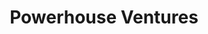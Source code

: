 ---
layout: firm_page
title: "Powerhouse Ventures"
id: "powerhouseventures.com"
permalink: "/powerhouseventurespowerhouseventures.com/"
website: "https://powerhouseventures.com"
offices: "Singapore (Singapore)"
investment_stages: "Seed, Series A"
portfolio_companies: ""
portfolio_link: "https://www.powerhouseventures.com/portfolio"
investment_markets: "Technology"
founded_year: "2014"
description: "Powerhouse backs entrepreneurs with daring visions, looking to change the world. They work closely with founders on PMF, scalability, market focus, and sales engine, preparing them for Series A/B. They manage capital with integrity, discipline, and patience, aiming for industry-leading returns."
linkedin: "https://www.linkedin.com/company/powerhouse-ventures"
twitter: ""
instagram: ""
team_page: "https://www.powerhouseventures.com/meet-the-team"
investor_type: "Venture Capital"
crunchbase: "https://www.crunchbase.com/organization/powerhouse-ventures-2"
pitchbook: "https://pitchbook.com/profiles/investor/126201-25"

# SEO Optimization
meta_title: "Powerhouse Ventures - VC Firm - projectstartups.com"
meta_description: "Powerhouse Ventures, Powerhouse backs entrepreneurs with daring visions, looking to change the world. They work closely with founders on PMF, scalability, market focus, an..."
meta_keywords: "Powerhouse Ventures, Technology, VC firm, venture capital, startup investor, projectstartups.com"
canonical_url: "https://vc.projectstartups.com/powerhouseventurespowerhouseventures.com/"
---